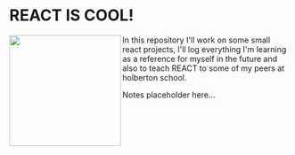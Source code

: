 # REACT IS COOL!

<img align="left" src="https://cdn.freebiesupply.com/logos/large/2x/react-1-logo-png-transparent.png" width="200" height="200" />

In this repository I'll work on some small react projects, I'll log everything I'm learning as a reference for myself in the future and also to teach REACT to some of my peers at holberton school.

Notes placeholder here...
